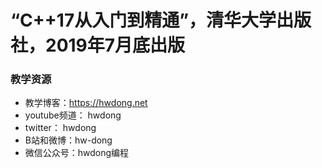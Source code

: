 # “C++17从入门到精通”，清华大学出版社，2019年7月底出版

### 教学资源

- 教学博客：https://hwdong.net
- youtube频道： hwdong
-  twitter： hwdong
- B站和微博：hw-dong
- 微信公众号：hwdong编程
